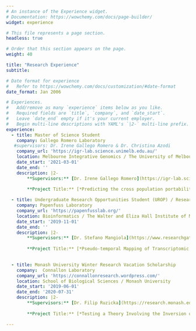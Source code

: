 ```yaml
---
# An instance of the Experience widget.
# Documentation: https://wowchemy.com/docs/page-builder/
widget: experience

# This file represents a page section.
headless: true

# Order that this section appears on the page.
weight: 40

title: "Research Experience"
subtitle:

# Date format for experience
#   Refer to https://wowchemy.com/docs/customization/#date-format
date_format: Jan 2006

# Experiences.
#   Add/remove as many `experience` items below as you like.
#   Required fields are `title`, `company`, and `date_start`.
#   Leave `date_end` empty if it's your current employer.
#   Begin multi-line descriptions with YAML's `|2-` multi-line prefix.
experience:
  - title: Master of Science Student
    company: Gallego Romero Laboratory
   #supervisors: Dr. Irene Gallego Romero & Dr. Christina Azodi
    company_url: 'https://igr-lab.science.unimelb.edu.au/'
    location: Melbourne Integrative Genomics / The University of Melbourne and St Vincent's Institute of Medical Research
    date_start: '2021-03-01'
    date_end: ''
    description: |2-
        **Supervisors:** [Dr. Irene Gallego Romero](https://igr-lab.science.unimelb.edu.au/) & [Dr. Christina Azodi](https://www.svi.edu.au/research_themes/research_staff/christina_azodi) 
        
        **Project Title:** [*Predicting the cross population portability of human eQTLs*](project/pop_spec_eqtl)

  - title: Undergraduate Research Opportunities Student (UROP) / Research Assistant
    company: Papenfuss Laboratory
    company_url: 'https://papenfusslab.org/'
    location: Bioinformatics / The Walter and Eliza Hall Institute of Medical Research
    date_start: '2019-11-01'
    date_end: ''
    description: |2-
        **Supervisors:** [Dr. Stefano Mangiola](https://www.researchgate.net/profile/Stefano_Mangiola) & [Prof. Tony Papenfuss](https://www.wehi.edu.au/people/tony-papenfuss)
        
        **Project Title:** [*Pseudo-temporal Mapping of Transcriptomic Changes to Prostate Cancer Disease Progression*](project/tabi)
        

  - title: Monash University Winter Research Vacation Scholarship
    company:  Connallon Laboratory
    company_url: 'https://connallonresearch.wordpress.com/'
    location: School of Biological Sciences / Monash University
    date_start: '2019-06-01'
    date_end: '2020-07-31'
    description: |2-
        **Supervisors:** [Dr. Filip Ruzicka](https://research.monash.edu/en/persons/filip-ruzicka) & [Dr. Tim Connallon](https://www.monash.edu/science/schools/biological-sciences/staff/timc)
        
        **Project Title:** [*Testing a Theory Involving the Inversion of Chromosomes*](project/monash-winter)

---
```

